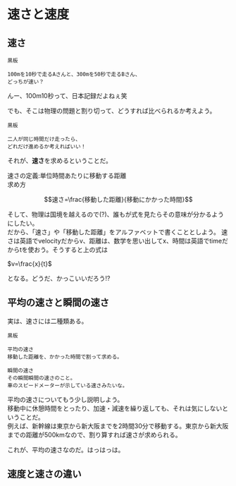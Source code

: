 # 速さと速度
## 速さ


```
黒板

100mを10秒で走るAさんと、300mを50秒で走るBさん、
どっちが速い？
```

んー、100m10秒って、日本記録だよねぇ笑

でも、そこは物理の問題と割り切って、どうすれば比べられるか考えよう。

```
黒板

二人が同じ時間だけ走ったら、
どれだけ進めるか考えればいい！
```

それが、**速さ**を求めるということだ。

速さの定義:単位時間あたりに移動する距離  
求め方

$$速さ=\frac{移動した距離}{移動にかかった時間}$$

そして、物理は国境を越えるので(?)、誰もが式を見たらその意味が分かるようにしたい。  
だから、「速さ」や「移動した距離」をアルファベットで書くこととしよう。
速さは英語でvelocityだからv、距離は、数学を思い出してx、時間は英語でtimeだからtを使おう。そうすると上の式は

$v=\frac{x}{t}$

となる。どうだ、かっこいいだろう!?

## 平均の速さと瞬間の速さ

実は、速さには二種類ある。

```
黒板  

平均の速さ
移動した距離を、かかった時間で割って求める。  
 
瞬間の速さ
その瞬間瞬間の速さのこと。  
車のスピードメーターが示している速さみたいな。

```

平均の速さについてもう少し説明しよう。  
移動中に休憩時間をとったり、加速・減速を繰り返しても、それは気にしないということだ。  
例えば、新幹線は東京から新大阪までを2時間30分で移動する。東京から新大阪までの距離が500kmなので、割り算すれば速さが求められる。  

これが、平均の速さなのだ。はっはっは。 

## 速度と速さの違い

